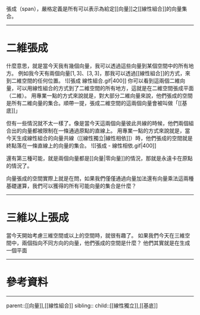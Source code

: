 張成（span），嚴格定義是所有可以表示為給定[[向量]]之[[線性組合]]的向量集合。
- - -
# 二維張成
什麼意思，就是當今天我有幾個向量，我可以透過這些向量到某個空間中的所有地方。
例如我今天有兩個向量$[1,3]、[3,3]$，那我可以透過[[線性組合]]的方式，來到二維空間的任何位置。
![[張成 線性組合.gif|400]]
你可以看到這兩個二維向量，可以用線性組合的方式到了二維空間的所有地方，這就是在二維空間張成平面（二維）。
用專業一點的方式來說就是，對大部分二維向量來說，他們張成的空間是所有二維向量的集合。順帶一提，張成二維空間的這兩個向量會被叫做「[[基底]]」


但有一些情況就不太一樣了。像是當今天這兩個向量彼此共線的時候，他們兩個組合出的向量都被限制在一條通過原點的直線上。
用專業一點的方式來說就是，當今天生成線性組合的向量共線（[[線性獨立|線性相依]]）時，他們張成的空間就是終點落在一條直線上的向量的集合。
![[張成 - 線性相依.gif|400]]

還有第三種可能，就是兩個向量都是[[向量|零向量]]的情況，那就是永遠卡在原點的情況了。

向量張成的空間實際上就是在問，如果我們僅僅通過向量加法還有向量乘法這兩種基礎運算，我們可以獲得的所有可能向量的集合是什麼？
- - -
# 三維以上張成
當今天開始考慮三維空間或以上的空間時，就很有趣了。
如果我們今天在三維空間中，兩個指向不同方向的向量，他們張成的空間是什麼？
他們其實就是在生成一個平面
- - -
# 參考資料

- - -
parent::[[向量]],[[線性組合]]
sibling::
child::[[線性獨立]],[[基底]]